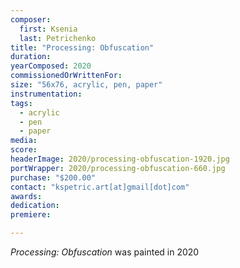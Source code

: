 ```yaml
---
composer:
  first: Ksenia
  last: Petrichenko
title: "Processing: Obfuscation"
duration:
yearComposed: 2020
commissionedOrWrittenFor:
size: "56x76, acrylic, pen, paper"
instrumentation:
tags:
  - acrylic
  - pen
  - paper
media:
score:
headerImage: 2020/processing-obfuscation-1920.jpg
portWrapper: 2020/processing-obfuscation-660.jpg
purchase: "$200.00"
contact: "kspetric.art[at]gmail[dot]com"
awards:
dedication:
premiere:

---
```

*Processing: Obfuscation* was painted in 2020
<br><Br>
